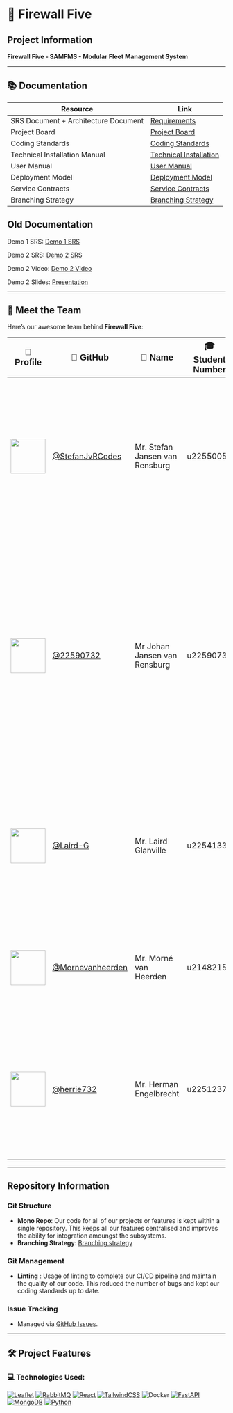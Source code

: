 # 🚀 Firewall Five

## Project Information
**Firewall Five - SAMFMS - Modular Fleet Management System**  

---

## 📚 Documentation  
| Resource | Link |
|----------|------|
| SRS Document + Architecture Document | [Requirements](docs/Demo3/Software%20Requirement%20Specification.pdf) |
| Project Board | [Project Board](https://github.com/orgs/COS301-SE-2025/projects/208/views/2)|
| Coding Standards| [Coding Standards](docs/Demo3/Coding_Standards.pdf)|
|Technical Installation Manual| [Technical Installation](docs/Demo3/Technical_Installation_Guide.pdf)|
|User Manual|[User Manual]()|
|Deployment Model|[Deployment Model]()|
|Service Contracts|[Service Contracts](docs/Demo3/Service%20Contracts-1.pdf)|
|Branching Strategy|[Branching Strategy](docs/Demo3/Branching_Strategy.pdf)|


## Old Documentation
Demo 1 SRS: [Demo 1 SRS](https://docs.google.com/document/d/1En1Mck7JwaSdKjgyvRhmX5pXqHhVSUlhZhp7XU-f_K4/edit?tab=t.0)

Demo 2 SRS: [Demo 2 SRS](https://docs.google.com/document/d/1G0PdNyn39kSutfvn8tCN5x-yCHrte0QFu_v2-gYdXPU/edit?tab=t.0)

Demo 2 Video: [Demo 2 Video]()

Demo 2 Slides: [Presentation](https://www.canva.com/design/DAGrW5d1HYA/LC1cf0PKTY7MIsAVtObYPA/edit)


---

## 👥 Meet the Team 
Here’s our awesome team behind **Firewall Five**:

<table>
  <thead>
    <tr>
      <th style="font-size: 20px; font-family: 'Verdana', sans-serif;">📸 Profile</th>
      <th style="font-size: 20px; font-family: 'Verdana', sans-serif;">👾 GitHub</th>
      <th style="font-size: 20px; font-family: 'Verdana', sans-serif;">🧑 Name</th>
      <th style="font-size: 20px; font-family: 'Verdana', sans-serif;">🎓 Student Number</th>
        <th style="font-size: 20px; font-family: 'Verdana', sans-serif;">🧑‍💻LinkedIn</th>
      <th style="font-size: 20px; font-family: 'Verdana', sans-serif;">📄Description</th>

  </tr>
  </thead>
  <tbody>
    <tr>
      <td><img src="https://github.com/StefanJvRCodes.png" width="80"></td>
      <td><a href="https://github.com/StefanJvRCodes" style="font-size: 18px;">@StefanJvRCodes</a></td>
      <td style="font-size: 18px;">Mr. Stefan Jansen van Rensburg</td>
      <td style="font-size: 18px;">u22550055</td>
      <td><a href="https://linkedin.com/in/stefan-JvR" style="font-size: 18px;">@Stefan Jansen van Rensburg</a></td>
      <td style="font-size: 18px;"><strong>Team lead/ Project manager.</strong>, management of <strong>CI\CD</strong> , Worked on <strong>Daemon.</strong> // Features: storage, CRUD operations, reading and writing files, server creation and user management</td>
    </tr>
    <tr>
      <td><img src="https://github.com/22590732.png" width="80"></td>
      <td><a href="https://github.com/22590732" style="font-size: 18px;">@22590732</a></td>
      <td style="font-size: 18px;">Mr Johan Jansen van Rensburg</td>
      <td style="font-size: 18px;">u22590732</td>
      <td><a href="https://www.linkedin.com/in/nicolaas-jansen-van-rensburg-202629363/" style="font-size: 18px;">@Johan Jansen van Rensburg</a></td>
      <td style="font-size: 18px;">
        <strong>UI Engineer, Designer, Services Engineer.</strong>
        Responsible for designing and implementing the user interface, ensuring a seamless and intuitive user experience. Contributed to the visual design, frontend architecture, and integration of backend services for the SAMFMS platform.
      </td>
    </tr>
    <tr>
      <td><img src="https://github.com/Laird-G.png" width="80"></td>
      <td><a href="https://github.com/Laird-G" style="font-size: 18px;">@Laird-G</a></td>
      <td style="font-size: 18px;">Mr. Laird Glanville</td>
      <td style="font-size: 18px;">u22541332</td>
      <td><a href="https://www.linkedin.com/in/laird-glanville-046270326/" style="font-size: 18px;">@Laird Glanville</a></td>
      <td style="font-size: 18px;">Backend Engineer, working on the inner logic and workings of the system. Responsible for MCore development, and development of modular, standalone SBlocks.</td>
    </tr>
    <tr>
      <td><img src="https://github.com/Mornevanheerden.png" width="80"></td>
      <td><a href="https://github.com/Mornevanheerden" style="font-size: 18px;">@Mornevanheerden</a></td>
      <td style="font-size: 18px;">Mr. Morné van Heerden</td>
      <td style="font-size: 18px;">u21482153</td>
      <td><a href="https://www.linkedin.com/in/morne-van-heerden-a0b173355/" style="font-size: 18px;">@Morné van heerden</a></td>
      <td style="font-size: 18px;">Devops, Systems Engineer and Services engineer. Responsible for the maintenance and upkeep of the Github repository.</td>
    </tr>
    <tr>
      <td><img src="https://github.com/herrie732.png" width="80"></td>
      <td><a href="https://github.com/herrie732" style="font-size: 18px;">@herrie732</a></td>
      <td style="font-size: 18px;">Mr. Herman Engelbrecht</td>
      <td style="font-size: 18px;">u22512374</td>
      <td><a href="https://www.linkedin.com/in/herman-johan-engelbrecht-a6b6a8327/" style="font-size: 18px;">@Herman Engelbrecht</a></td>
      <td style="font-size: 18px;">Services Engineer, working on development of loosely coupled SBlocks, as well as development of various other things, like Frontend and Database Management. </td>
    </tr>
  </tbody>
</table>

---

## Repository Information
### Git Structure
- **Mono Repo**: Our code for all of our projects or features is kept within a single repository. This keeps all our features centralised and improves the ability for integration amoungst the subsystems.  
- **Branching Strategy**: [Branching strategy](https://github.com/COS301-SE-2025/SAMFMS/blob/docs/docs/Branching_Strategy.pdf)

### Git Management
- **Linting** : Usage of linting to complete our CI/CD pipeline and maintain the quality of our code. This reduced the number of bugs and kept our coding standards up to date. 

### Issue Tracking
- Managed via [GitHub Issues](https://github.com/COS301-SE-2025/SAMFMS/issues).

---

## 🛠️ Project Features

### 💻 **Technologies Used**:

[![Leaflet](https://img.shields.io/badge/Leaflet-199900?style=for-the-badge&logo=leaflet&logoColor=white)](https://leafletjs.com/)
[![RabbitMQ](https://img.shields.io/badge/RabbitMQ-FF6600?style=for-the-badge&logo=rabbitmq&logoColor=white)](https://www.rabbitmq.com/)
[![React](https://img.shields.io/badge/React-20232A?style=for-the-badge&logo=react&logoColor=61DAFB)](https://reactjs.org/)
[![TailwindCSS](https://img.shields.io/badge/Tailwind_CSS-38B2AC?style=for-the-badge&logo=tailwind-css&logoColor=white)](https://tailwindcss.com/)
![Docker](https://img.shields.io/badge/docker-%230db7ed.svg?style=for-the-badge&logo=docker&logoColor=white)
[![FastAPI](https://img.shields.io/badge/FastAPI-005571?style=for-the-badge&logo=fastapi&logoColor=white)](https://fastapi.tiangolo.com/)
[![MongoDB](https://img.shields.io/badge/MongoDB-4DB33D?style=for-the-badge&logo=mongodb&logoColor=white)](https://www.mongodb.com/)
[![Python](https://img.shields.io/badge/Python-3776AB?style=for-the-badge&logo=python&logoColor=white)](https://www.python.org/)

